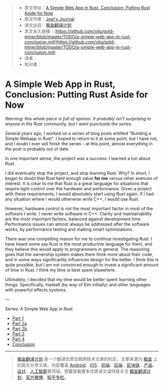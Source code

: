 > * 原文地址：[A Simple Web App in Rust, Conclusion: Putting Rust Aside for Now](http://joelmccracken.github.io/entries/a-simple-web-app-in-rust-conclusion/)
> * 原文作者：[Joel's Journal](http://joelmccracken.github.io/)
> * 译文出自：[掘金翻译计划](https://github.com/xitu/gold-miner)
> * 本文永久链接：[https://github.com/xitu/gold-miner/blob/master/TODO/a-simple-web-app-in-rust-conclusion.md](https://github.com/xitu/gold-miner/blob/master/TODO/a-simple-web-app-in-rust-conclusion.md)
> * 译者：
> * 校对者：

# A Simple Web App in Rust, Conclusion: Putting Rust Aside for Now

_Warning: this whole piece is full of opinion. It probably isn't surprising to anyone in the Rust community, but I want punctuate the series._

Several years ago, I worked on a series of blog posts entitled "Building a Simple Webapp in Rust". I hoped to return to it at some point, but I have not, and I doubt I ever will finish the series – at this point, almost everything in the post is probably out of date.

In one important sense, the project was a success: I learned a ton about Rust.

I did eventually stop the project, and stop learning Rust. Why? In short, I began to doubt that Rust held enough value **for me** versus other avenues of interest. It is clear to me that Rust is a great language for situations that require tight control over the hardware and performance. Given a project with these requirements, I would absolutely start using Rust again. If I had any situation where I would otherwise write C++, I would use Rust.

However, hardware control is not the most important factor in most of the software I write. I never write software in C++. Clarity and maintainability are the most important factors, balanced against development time. Performance issues can almost always be addressed after the software works, by performance testing and making smart optimizations.

There was one compelling reason for me to continue investigating Rust: I have heard some say Rust is the most productive language for them, and they believe this would apply to programmers in general. The reasoning goes that the ownership system makes them think more about their code, and in some ways significantly influences design for the better. I think this is quite possible, but I am not convinced enough to invest a significant amount of time in Rust. I think my time is best spent elsewhere.

Ultimately, I decided that my time would be better spent learning other things. Specifically, Haskell (by way of Elm initially) and other languages with powerful effects systems.

—

Series: A Simple Web App in Rust

* [Part 1](http://joelmccracken.github.io/entries/a-simple-web-app-in-rust-pt-1/)
* [Part 2a](http://joelmccracken.github.io/entries/a-simple-web-app-in-rust-pt-2a/)
* [Part 2b](http://joelmccracken.github.io/entries/a-simple-web-app-in-rust-pt-2b/)
* [Part 3](http://joelmccracken.github.io/entries/a-simple-web-app-in-rust-pt-3/)
* [Part 4](http://joelmccracken.github.io/entries/a-simple-web-app-in-rust-pt-4-cli-option-parsing/)
* [Conclusion](http://joelmccracken.github.io/entries/a-simple-web-app-in-rust-conclusion/)


---

> [掘金翻译计划](https://github.com/xitu/gold-miner) 是一个翻译优质互联网技术文章的社区，文章来源为 [掘金](https://juejin.im) 上的英文分享文章。内容覆盖 [Android](https://github.com/xitu/gold-miner#android)、[iOS](https://github.com/xitu/gold-miner#ios)、[前端](https://github.com/xitu/gold-miner#前端)、[后端](https://github.com/xitu/gold-miner#后端)、[区块链](https://github.com/xitu/gold-miner#区块链)、[产品](https://github.com/xitu/gold-miner#产品)、[设计](https://github.com/xitu/gold-miner#设计)、[人工智能](https://github.com/xitu/gold-miner#人工智能)等领域，想要查看更多优质译文请持续关注 [掘金翻译计划](https://github.com/xitu/gold-miner)、[官方微博](http://weibo.com/juejinfanyi)、[知乎专栏](https://zhuanlan.zhihu.com/juejinfanyi)。
